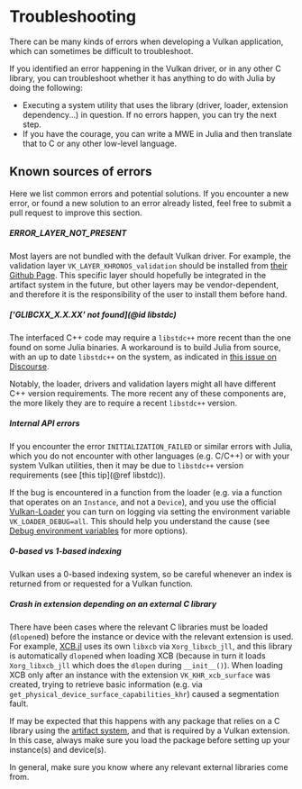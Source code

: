 # Troubleshooting

There can be many kinds of errors when developing a Vulkan application, which can sometimes be difficult to troubleshoot.

If you identified an error happening in the Vulkan driver, or in any other C library, you can troubleshoot whether it has anything to do with Julia by doing the following:
- Executing a system utility that uses the library (driver, loader, extension dependency...) in question. If no errors happen, you can try the next step.
- If you have the courage, you can write a MWE in Julia and then translate that to C or any other low-level language.

## Known sources of errors

Here we list common errors and potential solutions. If you encounter a new error, or found a new solution to an error already listed, feel free to submit a pull request to improve this section.

##### ERROR\_LAYER\_NOT\_PRESENT

Most layers are not bundled with the default Vulkan driver. For example, the validation layer `VK_LAYER_KHRONOS_validation` should be installed from [their Github Page](https://github.com/KhronosGroup/Vulkan-ValidationLayers). This specific layer should hopefully be integrated in the artifact system in the future, but other layers may be vendor-dependent, and therefore it is the responsibility of the user to install them before hand.

##### ['GLIBCXX\_X.X.XX' not found](@id libstdc)

The interfaced C++ code may require a `libstdc++` more recent than the one found on some Julia binaries. A workaround is to build Julia from source, with an up to date `libstdc++` on the system, as indicated in [this issue on Discourse](https://discourse.julialang.org/t/glibcxx-3-4-26-not-found-in-rcall/29113/10).

Notably, the loader, drivers and validation layers might all have different C++ version requirements. The more recent any of these components are, the more likely they are to require a recent `libstdc++` version.

##### Internal API errors

If you encounter the error `INITIALIZATION_FAILED` or similar errors with Julia, which you do not encounter with other languages (e.g. C/C++) or with your system Vulkan utilities, then it may be due to `libstdc++` version requirements (see [this tip](@ref libstdc)).

If the bug is encountered in a function from the loader (e.g. via a function that operates on an `Instance`, and not a `Device`), and you use the official [Vulkan-Loader](https://github.com/KhronosGroup/Vulkan-Loader) you can turn on logging via setting the environment variable `VK_LOADER_DEBUG=all`. This should help you understand the cause (see [Debug environment variables](https://github.com/KhronosGroup/Vulkan-Loader/blob/master/docs/LoaderInterfaceArchitecture.md#table-of-debug-environment-variables=) for more options).

##### 0-based vs 1-based indexing

Vulkan uses a 0-based indexing system, so be careful whenever an index is returned from or requested for a Vulkan function.

##### Crash in extension depending on an external C library

There have been cases where the relevant C libraries must be loaded (`dlopen`ed) before the instance or device with the relevant extension is used. For example, [XCB.jl](https://github.com/JuliaGL/XCB.jl) uses its own `libxcb` via `Xorg_libxcb_jll`, and this library is automatically `dlopen`ed when loading XCB (because in turn it loads `Xorg_libxcb_jll` which does the `dlopen` during `__init__()`). When loading XCB only after an instance with the extension `VK_KHR_xcb_surface` was created, trying to retrieve basic information (e.g. via `get_physical_device_surface_capabilities_khr`) caused a segmentation fault.

If may be expected that this happens with any package that relies on a C library using the [artifact system](https://pkgdocs.julialang.org/v1/artifacts/), and that is required by a Vulkan extension. In this case, always make sure you load the package before setting up your instance(s) and device(s).

In general, make sure you know where any relevant external libraries come from.
